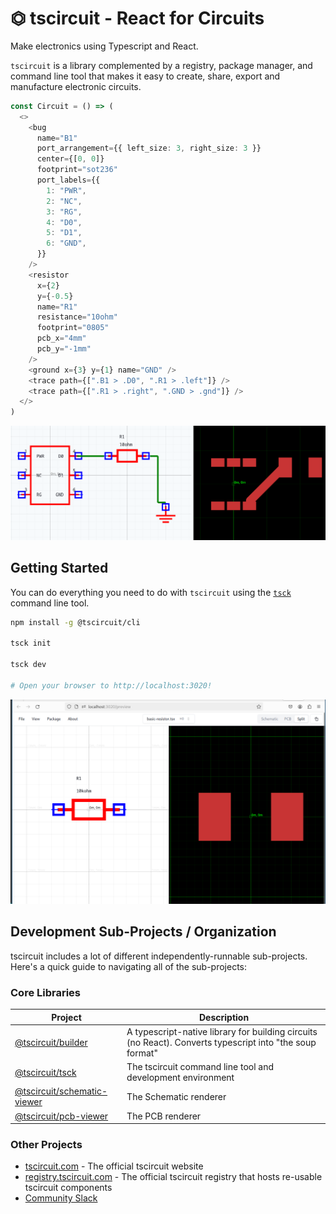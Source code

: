 # ⏣ tscircuit - React for Circuits

Make electronics using Typescript and React.

`tscircuit` is a library complemented by a registry, package manager, and command line tool that makes it easy to create, share, export and manufacture electronic circuits.

```ts
const Circuit = () => (
  <>
    <bug
      name="B1"
      port_arrangement={{ left_size: 3, right_size: 3 }}
      center={[0, 0]}
      footprint="sot236"
      port_labels={{
        1: "PWR",
        2: "NC",
        3: "RG",
        4: "D0",
        5: "D1",
        6: "GND",
      }}
    />
    <resistor
      x={2}
      y={-0.5}
      name="R1"
      resistance="10ohm"
      footprint="0805"
      pcb_x="4mm"
      pcb_y="-1mm"
    />
    <ground x={3} y={1} name="GND" />
    <trace path={[".B1 > .D0", ".R1 > .left"]} />
    <trace path={[".R1 > .right", ".GND > .gnd"]} />
  </>
)
```

![Example Circuit Rendering](./docs/example_render.png)

## Getting Started

You can do everything you need to do with `tscircuit` using the [`tsck`](https://github.com/tscircuit/tsck) command line tool.

```bash
npm install -g @tscircuit/cli

tsck init

tsck dev

# Open your browser to http://localhost:3020!
```

![tsck Server Preview](./docs/example_preview.png)

## Development Sub-Projects / Organization

tscircuit includes a lot of different independently-runnable sub-projects. Here's
a quick guide to navigating all of the sub-projects:

### Core Libraries

| Project                                                                      | Description                                                                                              |
| ---------------------------------------------------------------------------- | -------------------------------------------------------------------------------------------------------- |
| [@tscircuit/builder](https://github.com/tscircuit/builder)                   | A typescript-native library for building circuits (no React). Converts typescript into "the soup format" |
| [@tscircuit/tsck](https://github.com/tscircuit/tsck)                         | The tscircuit command line tool and development environment                                              |
| [@tscircuit/schematic-viewer](https://github.com/tscircuit/schematic-viewer) | The Schematic renderer                                                                                   |
| [@tscircuit/pcb-viewer](https://github.com/tscircuit/pcb-viewer)             | The PCB renderer                                                                                         |

### Other Projects

- [tscircuit.com](https://tscircuit.com) - The official tscircuit website
- [registry.tscircuit.com](https://registry.tscircuit.com) - The official tscircuit registry that hosts re-usable tscircuit components
- [Community Slack](https://tscircuit.com/slack)
